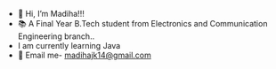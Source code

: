 - 👋 Hi, I’m Madiha!!!
- 📚 A Final Year B.Tech student from Electronics and Communication Engineering branch..
- I am currently learning Java
- 📧 Email me- madihajk14@gmail.com
  
<!---
Madihaj14/Madihaj14 is a ✨ special ✨ repository because its `README.md` (this file) appears on your GitHub profile.
You can click the Preview link to take a look at your changes.
--->

